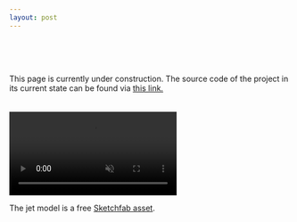 ```yaml
---
layout: post
---
```


<div style="height: 50px;"></div>

This page is currently under construction. The source code of the project in its current state can be found via [this link.](https://github.com/kamilashi/OpenGL-Fun)

<div style="height: 20px;"></div>

<div class="single-video" >
	<video autoplay muted loop >
		<source src="/assets/videos/jetloop_f.mp4?v=4" type="video/mp4">
		Could not load the video
	</video >
</div>

The jet model is a free [Sketchfab asset](https://sketchfab.com/3d-models/free-fighter-jet-collection-low-poly-cb5966c988d9403895be89b364c2252f).


